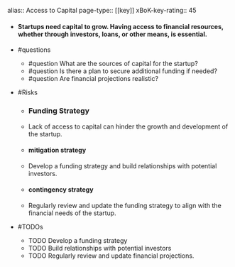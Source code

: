 alias:: Access to Capital
page-type:: [[key]]
xBoK-key-rating:: 45
- #### Startups need capital to grow. Having access to financial resources, whether through investors, loans, or other means, is essential.
- #questions
  - #question What are the sources of capital for the startup?
  - #question Is there a plan to secure additional funding if needed?
  - #question Are financial projections realistic?
- #Risks

  - ### Funding Strategy
  - Lack of access to capital can hinder the growth and development of the startup.
  - #### mitigation strategy
  - Develop a funding strategy and build relationships with potential investors.
  - #### contingency strategy
  - Regularly review and update the funding strategy to align with the financial needs of the startup.
- #TODOs
  - TODO Develop a funding strategy
  - TODO  Build relationships with potential investors
  - TODO  Regularly review and update financial projections.



